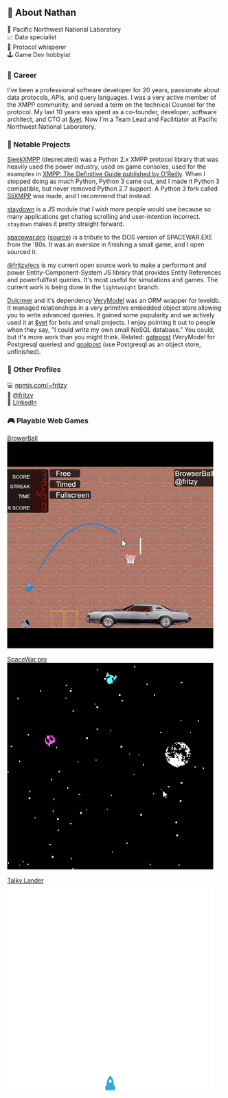## 📝 About Nathan 
🥼 Pacific Northwest National Laboratory  
📈 Data specialist  
🤫 Protocol whisperer  
🕹️ Game Dev hobbyist  

### 🥼 Career

I've been a professional software developer for 20 years, passionate about data protocols, APIs, and query languages. I was a very active member of the XMPP community, and served a term on the technical Counsel for the protocol. My last 10 years was spent as a co-founder, developer, software architect, and CTO at [&yet](https://andyet.com). Now I'm a Team Lead and Facilitiator at Pacific Northwest National Laboratory.

### 📓 Notable Projects

[SleekXMPP](https://github.com/fritzy/sleekxmpp) (deprecated) was a Python 2.x XMPP protocol library that was heavily used the power industry, used on game consoles, used for the examples in [XMPP: The Definitive Guide published by O'Reilly](https://www.oreilly.com/library/view/xmpp-the-definitive/9780596157524/). When I stopped doing as much Python, Python 3 came out, and I made it Python 3 compatible, but never removed Python 2.7 support. A Python 3 fork called [SliXMPP](https://github.com/poezio/slixmpp) was made, and I recommend that instead.

[staydown](https://github.com/fritzy/staydown) is a JS module that I wish more people would use because so many applications get chatlog scrolling and user-intention incorrect. `staydown` makes it pretty straight forward.

[spacewar.pro](https://spacewar.pro) ([source](https://github.com/fritzy/spacewar.pro)) is a tribute to the DOS version of SPACEWAR.EXE from the '80s. It was an exersize in finishing a small game, and I open sourced it.

[@fritzy/ecs](https://github.com/fritzy/ecs-js) is my current open source work to make a performant and power Entity-Component-System JS library that provides Entity References and powerful/fast queries. It's most useful for simulations and games. The current work is being done in the `lightweight` branch.

[Dulcimer](https://github.com/fritzy/Dulcimer) and it's dependency [VeryModel](https://github.com/fritzy/VeryModel) was an ORM wrapper for leveldb. It managed relationships in a very primitive embedded object store allowing you to write advanced queries. It gained some popularity and we actively used it at [&yet](https://andyet.com) for bots and small projects. I enjoy pointing it out to people when they say, "I could write my own small NoSQL database." You could, but it's more work than you might think. Related: [gatepost](https://github.com/fritzy/gatepost) (VeryModel for Postgresql queries) and [goalpost](https://github.com/fritzy/goalpost) (use Postgresql as an object store, unfinished).

### 🍍 Other Profiles

💻 [npmjs.com/~fritzy](https://npmjs.com/fritzy)  
🐤 [@fritzy](https://twitter.com)  
🔗 [LinkedIn](https://www.linkedin.com/in/nathan-fritz-7054302/)

### 🎮 Playable Web Games

[BrowerBall ![BrowserBall Animation](imgs/browserball.gif?raw=true)](https://browserball.com)

[SpaceWar.pro ![SpaceWar.pro Animation](imgs/spacewar.gif?raw=true)](https://spacewar.pro)

[Talky Lander ![Talky Lander Animation](imgs/talkylander.gif?raw=true)](https://talkylander.com)

<!--
**fritzy/fritzy** is a ✨ _special_ ✨ repository because its `README.md` (this file) appears on your GitHub profile.

Here are some ideas to get you started:

- 🔭 I’m currently working on ...
- 🌱 I’m currently learning ...
- 👯 I’m looking to collaborate on ...
- 🤔 I’m looking for help with ...
- 💬 Ask me about ...
- 📫 How to reach me: ...
- 😄 Pronouns: ...
- ⚡ Fun fact: ...
-->
